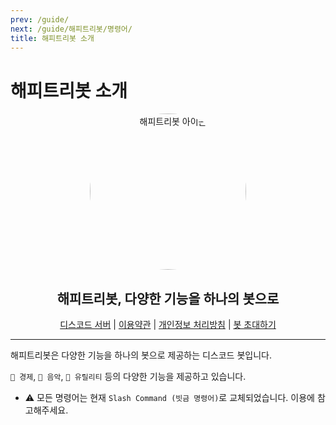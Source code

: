 ```yaml
---
prev: /guide/
next: /guide/해피트리봇/명령어/
title: 해피트리봇 소개
---
```


# 해피트리봇 소개

<div align="center">
    <img src="https://htb.teamht.xyz/static/images/logo.png" alt="해피트리봇 아이콘" height="250" style="border-radius: 50%">
    <h2>해피트리봇, 다양한 기능을 하나의 봇으로</h2>
</div>
<div align="center">
    <a href="https://discord.gg/TD9BvMxhP6">디스코드 서버</a> | <a href="https://htb.teamht.xyz/terms">이용약관</a> | <a href="https://htb.teamht.xyz/privacy">개인정보 처리방침</a> | <a href="https://htb.teamht.xyz/bot_invite">봇 초대하기</a>
</div>

---

해피트리봇은 다양한 기능을 하나의 봇으로 제공하는 디스코드 봇입니다.

``💸 경제``, ``🎵 음악``, ``🤖 유릴리티`` 등의 다양한 기능을 제공하고 있습니다.

+ ⚠ 모든 명령어는 현재 ``Slash Command (빗금 명령어)``로 교체되었습니다. 이용에 참고해주세요.
